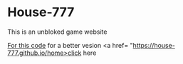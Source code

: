 # House-777

<p> This is an unbloked game website</p>

<a href = "https://DFoster.github.io/house-777">For this code</a>
for a better vesion <a href= "https://house-777.github.io/home>click here</a>
